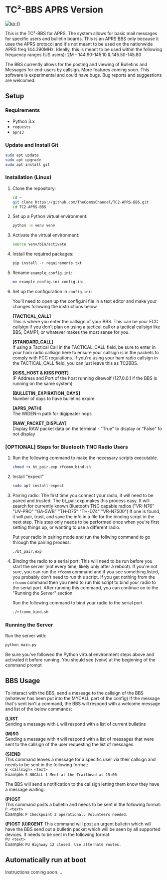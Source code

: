 # TC²-BBS APRS Version

[![ko-fi](https://ko-fi.com/img/githubbutton_sm.svg)](https://ko-fi.com/B0B1OZ22Z)

This is the TC²-BBS for APRS. The system allows for basic mail messages for specific users and bulletin boards. 
This is an APRS BBS only because it uses the APRS protocol and it's not meant to be used on the nationwide APRS freq 144.390MHz.
Ideally, this is meant to be used within the following frequency ranges (US users):
2M - 144.90-145.10 & 145.50-145.80

The BBS currently allows for the posting and viewing of Bulletins and Messages for end-users by callsign. More features 
coming soon. This software is experimental and could have bugs. Bug reports and suggestions are welcomed.

## Setup

### Requirements

- Python 3.x
- `requests`
- `aprs3`

### Update and Install Git
   
   ```sh
   sudo apt update
   sudo apt upgrade
   sudo apt install git
   ```

### Installation (Linux)

1. Clone the repository:
   
   ```sh
   cd ~
   git clone https://github.com/TheCommsChannel/TC2-APRS-BBS.git
   cd TC2-APRS-BBS
   ```

2. Set up a Python virtual environment:  
   
   ```sh
   python -m venv venv
   ```

3. Activate the virtual environment:  
 
   ```sh
   source venv/bin/activate
   ```

4. Install the required packages:  
   
   ```sh
   pip install -r requirements.txt
   ```

5. Rename `example_config.ini`:

   ```sh
   mv example_config.ini config.ini
   ```

6. Set up the configuration in `config.ini`:  

   You'll need to open up the config.ini file in a text editor and make your changes following the instructions below
   
   **[TACTICAL_CALL]**  
   This is where you enter the callsign of your BBS. This can be your FCC callsign if you don't plan on using a tactical call or a tactical callsign like BBS, CAMP1, or whatever makes the most sense for you.
   
   **[STANDARD_CALL]**  
   If using a Tactical Call in the TACTICAL_CALL field, be sure to enter in your ham radio callsign here to ensure your callsign is in the packets to comply with FCC regulations. If you're using your ham radio callsign in the TACTICAL_CALL field, you can just leave this as TC2BBS.

   **[KISS_HOST & KISS PORT]**  
   IP Address and Port of the host running direwolf (127.0.0.1 if the BBS is running on the same system)   
   
   **[BULLETIN_EXPIRATION_DAYS]**  
   Number of days to have bulletins expire 

   **[APRS_PATH]**  
   The WIDEN-n path for digipeater hops 
   
   **[RAW_PACKET_DISPLAY]**  
   Display RAW packet data on the terminal - "True" to display or "False" to not display 

### [OPTIONAL] Steps for Bluetooth TNC Radio Users 

1.  Run the following command to make the necessary scripts executable.
    ```sh
    chmod +x bt_pair.exp rfcomm_bind.sh
    ```

2. Install "expect"
   ```sh
   sudo apt install expect
   ```

3. Pairing radio: 
   The first time you connect your radio, it will need to be paired and trusted. The bt_pair.exp makes this process easy. It will search for currently known Bluetooth TNC capable radios ("VR-N76" "UV-PRO" "GA-5WB" "TH-D75" "TH-D74" "VR-N7500") If one is found, it will pair, trust, and save the info in a file for the binding script in the next step. This step only needs to be performed once when you're first setting things up, or wanting to use a different radio.  

    Put your radio in pairing mode and run the follwing command to go through the pairing process:
    ```sh
    ./bt_pair.exp
   ```   

4. Binding the radio to a serial port:
   This will need to be run before you start the server (not every time; likely only after a reboot). If you're not sure, you can run the `rfcomm` command and if you see something listed, you probably don't need to run this script. If you get nothing from the `rfcomm` command then you need to run this script to bind your radio to the serial port. After running this command, you can continue on to the "Running the Server" section

    Run the following command to bind your radio to the serial port
    ```sh
   ./rfcomm_bind.sh
   ```

### Running the Server

Run the server with:

```sh
python main.py
```

Be sure you've followed the Python virtual environment steps above and activated it before running.
You should see (venv) at the beginning of the command prompt

## BBS Usage

To interact with the BBS, send a message to the callsign of the BBS (whatever has been put into the MYCALL part of the config)
If the message that's sent isn't a command, the BBS will respond with a welcome message and list of the below commands:

**(L)IST**  
Sending a message with `L` will respond with a list of current bulletins

**(M)SG**  
Sending a message with `M` will respond with a list of messages that were sent to the callsign of the user requesting the list of messages.

**(S)END**  
This command leaves a message for a specific user via their callsign and needs to be sent in the following format:  
```S <callsign> <text>```  
Example: ```S N0CALL-1 Meet at the Trailhead at 15:00```  

The BBS will send a notification to the callsign letting them know they have a message waiting.

**(P)OST**  
This command posts a bulletin and needs to be sent in the following format:  
```P <text>```  
Example: ```P Checkpoint 3 operational. Volunteers needed.```

**(P)OST (U)RGENT**
This command will post an urgent bulletin which will have the BBS send out a bulletin packet which will be seen by all 
supported devices. It needs to be sent in the following format:  
```PU <text>```  
Example: ```PU Highway 12 closed. Use alternate routes.```

## Automatically run at boot

Instructions coming soon....

